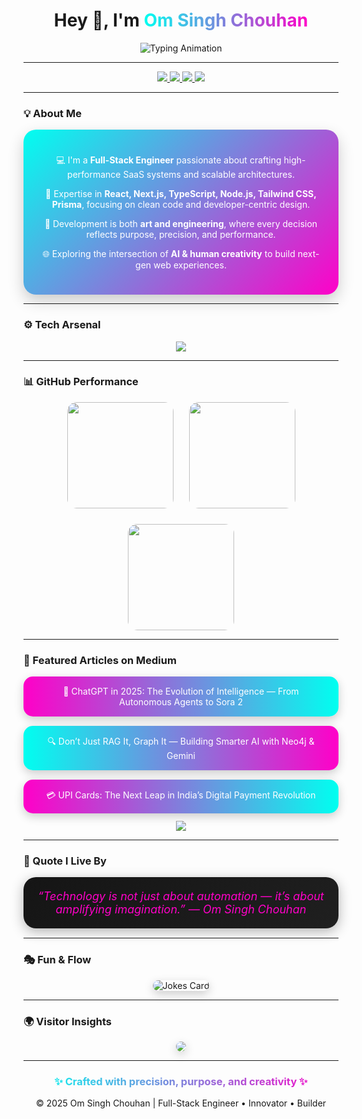 <!-- 🌐 ADVANCED GITHUB PROFILE README FOR OM SINGH CHOUHAN -->

<h1 align="center">
  Hey 👋, I'm 
  <span style="background: linear-gradient(90deg, #00fff0, #ff00c8); -webkit-background-clip: text; color: transparent;">
    Om Singh Chouhan
  </span>
</h1>

<p align="center">
  <img src="https://readme-typing-svg.herokuapp.com?font=Fira+Code&size=22&pause=1000&color=00FFF0&center=true&vCenter=true&width=600&lines=Full-Stack+Engineer;Next.js+%7C+React+%7C+Node.js+%7C+Prisma;Building+SaaS+%26+Realtime+Apps;Crafting+Clean+%26+Scalable+Web+Ecosystems" alt="Typing Animation" />
</p>

---

<p align="center">
  <a href="https://www.linkedin.com/in/om-singh-chouhan-1a761a323/" target="_blank">
    <img src="https://img.shields.io/badge/LinkedIn-%230A66C2?style=for-the-badge&logo=linkedin&logoColor=white"/>
  </a>
  <a href="https://www.instagram.com/om_singh_chouhan_/" target="_blank">
    <img src="https://img.shields.io/badge/Instagram-%23E4405F?style=for-the-badge&logo=instagram&logoColor=white"/>
  </a>
  <a href="https://medium.com/@omchouhan227" target="_blank">
    <img src="https://img.shields.io/badge/Medium-%2312100E?style=for-the-badge&logo=medium&logoColor=white"/>
  </a>
  <a href="mailto:omchouhan227@gmail.com">
    <img src="https://img.shields.io/badge/Email-D14836?style=for-the-badge&logo=gmail&logoColor=white"/>
  </a>
</p>

---

### 💡 About Me

<div align="center" style="background: linear-gradient(135deg,#00fff0,#ff00c8); padding:25px; border-radius:20px; color:#fff; max-width:800px; margin:auto; box-shadow:0 10px 25px rgba(0,0,0,0.2);">
  <p>💻 I'm a <b>Full-Stack Engineer</b> passionate about crafting high-performance SaaS systems and scalable architectures.</p>
  <p>🚀 Expertise in <b>React, Next.js, TypeScript, Node.js, Tailwind CSS, Prisma</b>, focusing on clean code and developer-centric design.</p>
  <p>🧠 Development is both <b>art and engineering</b>, where every decision reflects purpose, precision, and performance.</p>
  <p>🌐 Exploring the intersection of <b>AI & human creativity</b> to build next-gen web experiences.</p>
</div>

---

### ⚙️ Tech Arsenal

<p align="center" style="margin-top:15px;">
  <img src="https://skillicons.dev/icons?i=react,nextjs,typescript,nodejs,prisma,tailwind,mongodb,postgresql,vercel,netlify,figma,aws,vscode,git&theme=dark" />
</p>

---

### 📊 GitHub Performance

<div align="center" style="display:flex; justify-content:center; gap:25px; flex-wrap:wrap; margin-top:15px;">
  <img src="https://github-readme-stats.vercel.app/api?username=om-singh-ui&show_icons=true&theme=radical&hide_border=true&include_all_commits=true&count_private=true" height="170" style="border-radius:15px;"/>
  <img src="https://github-readme-streak-stats.herokuapp.com?user=om-singh-ui&theme=radical&hide_border=true" height="170" style="border-radius:15px;"/>
  <img src="https://github-readme-stats.vercel.app/api/top-langs/?username=om-singh-ui&layout=compact&theme=radical&hide_border=true" height="170" style="border-radius:15px;"/>
</div>

---

### 🧩 Featured Articles on Medium

<div align="center" style="display:flex; flex-direction:column; gap:15px; margin-top:15px;">
  <a href="https://medium.com/@omchouhan227/chatgpt-in-2025-the-evolution-of-intelligence-from-autonomous-agents-to-sora-2-3b70549f3a6b" target="_blank" style="text-decoration:none;">
    <div style="background: linear-gradient(90deg,#ff00c8,#00fff0); color:white; padding:15px 20px; border-radius:15px; box-shadow:0 5px 15px rgba(0,0,0,0.2); transition: all 0.3s; cursor:pointer;">
      🧠 ChatGPT in 2025: The Evolution of Intelligence — From Autonomous Agents to Sora 2
    </div>
  </a>
  <a href="https://medium.com/@omchouhan227/dont-just-rag-it-graph-it-building-smarter-ai-with-neo4j-gemini-insights-from-bhavesh-bhatt-s-1162bd5b77a4" target="_blank" style="text-decoration:none;">
    <div style="background: linear-gradient(90deg,#00fff0,#ff00c8); color:white; padding:15px 20px; border-radius:15px; box-shadow:0 5px 15px rgba(0,0,0,0.2); transition: all 0.3s; cursor:pointer;">
      🔍 Don’t Just RAG It, Graph It — Building Smarter AI with Neo4j & Gemini
    </div>
  </a>
  <a href="https://medium.com/@omchouhan227/upi-cards-the-next-leap-in-indias-digital-payment-revolution-f4ce4eaa6257" target="_blank" style="text-decoration:none;">
    <div style="background: linear-gradient(90deg,#ff00c8,#00fff0); color:white; padding:15px 20px; border-radius:15px; box-shadow:0 5px 15px rgba(0,0,0,0.2); transition: all 0.3s; cursor:pointer;">
      💳 UPI Cards: The Next Leap in India’s Digital Payment Revolution
    </div>
  </a>
</div>

<p align="center" style="margin-top:12px;">
  <a href="https://medium.com/@omchouhan227" target="_blank">
    <img src="https://img.shields.io/badge/Read_More_on_Medium-12100E?style=for-the-badge&logo=medium&logoColor=white" />
  </a>
</p>

---

### 🧠 Quote I Live By

<div align="center" style="font-size:18px; font-style:italic; color:#ff00c8; background: linear-gradient(135deg, #151515, #1f1f1f); padding:20px; border-radius:20px; margin:15px 0; box-shadow:0 5px 20px rgba(0,0,0,0.3);">
  “Technology is not just about automation — it’s about amplifying imagination.” — Om Singh Chouhan
</div>

---

### 🎭 Fun & Flow

<p align="center">
  <img src="https://readme-jokes.vercel.app/api?bgColor=151515&textColor=00fff0&aColor=ff007f" alt="Jokes Card" style="border-radius:15px; box-shadow:0 5px 15px rgba(0,0,0,0.2);" />
</p>

---

### 🌍 Visitor Insights

<p align="center">
  <img src="https://visitcount.itsvg.in/api?id=om-singh-ui&label=Profile%20Views&color=00fff0&icon=5&pretty=true" style="border-radius:15px; box-shadow:0 5px 15px rgba(0,0,0,0.2);" />
</p>

---

<h3 align="center" style="background: linear-gradient(90deg,#00fff0,#ff00c8); -webkit-background-clip: text; color: transparent; font-weight:bold;">
✨ Crafted with precision, purpose, and creativity ✨
</h3>
<p align="center">© 2025 Om Singh Chouhan | Full-Stack Engineer • Innovator • Builder</p>

<!-- Created using GPRM (https://gprm.itsvg.in) -->
